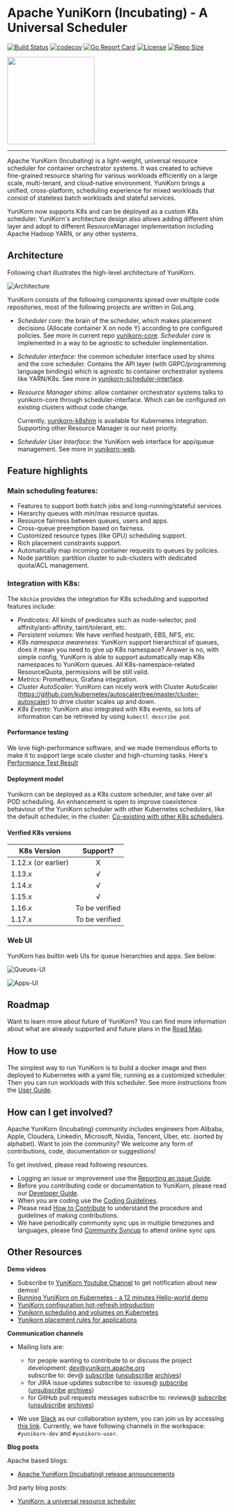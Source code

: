 <!--
 * Licensed to the Apache Software Foundation (ASF) under one
 * or more contributor license agreements.  See the NOTICE file
 * distributed with this work for additional information
 * regarding copyright ownership.  The ASF licenses this file
 * to you under the Apache License, Version 2.0 (the
 * "License"); you may not use this file except in compliance
 * with the License.  You may obtain a copy of the License at
 *
 *     http://www.apache.org/licenses/LICENSE-2.0
 *
 * Unless required by applicable law or agreed to in writing, software
 * distributed under the License is distributed on an "AS IS" BASIS,
 * WITHOUT WARRANTIES OR CONDITIONS OF ANY KIND, either express or implied.
 * See the License for the specific language governing permissions and
 * limitations under the License.
 -->
# Apache YuniKorn (Incubating) - A Universal Scheduler

[![Build Status](https://travis-ci.org/apache/incubator-yunikorn-core.svg?branch=master)](https://travis-ci.org/apache/incubator-yunikorn-core)
[![codecov](https://codecov.io/gh/apache/incubator-yunikorn-core/branch/master/graph/badge.svg)](https://codecov.io/gh/apache/incubator-yunikorn-core)
[![Go Report Card](https://goreportcard.com/badge/github.com/apache/incubator-yunikorn-core)](https://goreportcard.com/report/github.com/apache/incubator-yunikorn-core)
[![License](https://img.shields.io/badge/License-Apache%202.0-blue.svg)](https://opensource.org/licenses/Apache-2.0)
[![Repo Size](https://img.shields.io/github/repo-size/apache/incubator-yunikorn-core)](https://img.shields.io/github/repo-size/apache/incubator-yunikorn-core)

<img src="https://raw.githubusercontent.com/apache/incubator-yunikorn-core/master/docs/images/logo/yunikorn-logo-blue.png" width="200">

----

Apache YuniKorn (Incubating) is a light-weight, universal resource scheduler for container orchestrator systems.
It was created to achieve fine-grained resource sharing for various workloads efficiently on a large scale, multi-tenant,
and cloud-native environment. YuniKorn brings a unified, cross-platform, scheduling experience for mixed workloads that consist
of stateless batch workloads and stateful services. 

YuniKorn now supports K8s and can be deployed as a custom K8s scheduler. YuniKorn's architecture design also allows adding different
shim layer and adopt to different ResourceManager implementation including Apache Hadoop YARN, or any other systems. 

## Architecture

Following chart illustrates the high-level architecture of YuniKorn.

![Architecture](docs/images/architecture.png)

YuniKorn consists of the following components spread over multiple code repositories, most of the following projects are written in GoLang.

- _Scheduler core_: the brain of the scheduler, which makes placement decisions (Allocate container X on node Y)
  according to pre configured policies. See more in current repo [yunikorn-core](https://github.com/apache/incubator-yunikorn-core).
  _Scheduler core_ is implemented in a way to be agnostic to scheduler implementation.
- _Scheduler interface_: the common scheduler interface used by shims and the core scheduler.
  Contains the API layer (with GRPC/programming language bindings) which is agnostic to container orchestrator systems like YARN/K8s.
  See more in [yunikorn-scheduler-interface](https://github.com/apache/incubator-yunikorn-scheduler-interface).
- _Resource Manager shims_: allow container orchestrator systems talks to yunikorn-core through scheduler-interface.
   Which can be configured on existing clusters without code change.
   
   Currently, [yunikorn-k8shim](https://github.com/apache/incubator-yunikorn-k8shim) is available for Kubernetes integration. 
   Supporting other Resource Manager is our next priority.
- _Scheduler User Interface_: the YuniKorn web interface for app/queue management.
   See more in [yunikorn-web](https://github.com/apache/incubator-yunikorn-web).

## Feature highlights

### Main scheduling features:

- Features to support both batch jobs and long-running/stateful services
- Hierarchy queues with min/max resource quotas.
- Resource fairness between queues, users and apps.
- Cross-queue preemption based on fairness.
- Customized resource types (like GPU) scheduling support.
- Rich placement constraints support.
- Automatically map incoming container requests to queues by policies. 
- Node partition: partition cluster to sub-clusters with dedicated quota/ACL management.

### Integration with K8s:

The `k8shim` provides the integration for K8s scheduling and supported features include: 

- _Predicates:_ All kinds of predicates such as node-selector, pod affinity/anti-affinity, taint/tolerant, etc.
- _Persistent volumes:_ We have verified hostpath, EBS, NFS, etc. 
- _K8s namespace awareness:_ YuniKorn support hierarchical of queues, does it mean you need to give up K8s namespace? Answer is no, with simple config, YuniKorn is able to 
 support automatically map K8s namespaces to YuniKorn queues. All K8s-namespace-related ResourceQuota, permissions will be still valid.
- _Metrics:_ Prometheus, Grafana integration.
- _Cluster AutoScaler_: YuniKorn can nicely work with Cluster AutoScaler (https://github.com/kubernetes/autoscaler/tree/master/cluster-autoscaler) to drive cluster scales up and down.
- _K8s Events_: YuniKorn also integrated with K8s events, so lots of information can be retrieved by using `kubectl describe pod`.

#### Performance testing
We love high-performance software, and we made tremendous efforts to make it to support large scale cluster and high-churning tasks. 
Here's [Performance Test Result](docs/evaluate-perf-function-with-Kubemark.md) 

#### Deployment model
Yunikorn can be deployed as a K8s custom scheduler, and take over all POD scheduling. 
An enhancement is open to improve coexistence behaviour of the YuniKorn scheduler with other Kubernetes schedulers,
like the default scheduler, in the cluster: [Co-existing with other K8s schedulers](https://issues.apache.org/jira/browse/YUNIKORN-16). 
 
#### Verified K8s versions 

| K8s Version   | Support?  |
| ------------- |:-------------:|
| 1.12.x (or earlier) | X |
| 1.13.x | √ |
| 1.14.x | √ |
| 1.15.x | √ |
| 1.16.x | To be verified |
| 1.17.x | To be verified |

### Web UI

YuniKorn has builtin web UIs for queue hierarchies and apps. See below: 

![Queues-UI](docs/images/screenshot-queues.png)

![Apps-UI](docs/images/screenshot-apps.png)


## Roadmap

Want to learn more about future of YuniKorn? You can find more information about what are already supported and future plans in the [Road Map](docs/roadmap.md).

## How to use

The simplest way to run YuniKorn is to build a docker image and then deployed to Kubernetes with a yaml file,
running as a customized scheduler. Then you can run workloads with this scheduler.
See more instructions from the [User Guide](./docs/user-guide.md).

## How can I get involved?

Apache YuniKorn (Incubating) community includes engineers from Alibaba, Apple, 
Cloudera, Linkedin, Microsoft, Nvidia, Tencent, Uber, etc. (sorted by alphabet). Want to join the community? 
We welcome any form of contributions, code, documentation or suggestions! 

To get involved, please read following resources.
- Logging an issue or improvement use the [Reporting an issue Guide](docs/reporting-issues.md).
- Before you contributing code or documentation to YuniKorn, please read our [Developer Guide](docs/developer-guide.md).
- When you are coding use the [Coding Guidelines](docs/coding-guidelines.md).
- Please read [How to Contribute](docs/how-to-contribute.md) to understand the procedure and guidelines of making contributions.
- We have periodically community sync ups in multiple timezones and languages, please find [Community Syncup](docs/community-sync-up.md) to attend online sync ups. 

## Other Resources

**Demo videos**

- Subscribe to [YuniKorn Youtube Channel](https://www.youtube.com/channel/UCDSJ2z-lEZcjdK27tTj_hGw) to get notification about new demos!
- [Running YuniKorn on Kubernetes - a 12 minutes Hello-world demo](https://www.youtube.com/watch?v=cCHVFkbHIzo)
- [YuniKorn configuration hot-refresh introduction](https://www.youtube.com/watch?v=3WOaxoPogDY)
- [Yunikorn scheduling and volumes on Kubernetes](https://www.youtube.com/watch?v=XDrjOkMp3k4)
- [Yunikorn placement rules for applications](https://www.youtube.com/watch?v=DfhJLMjaFH0)

**Communication channels**

- Mailing lists are:
  - for people wanting to contribute to or discuss the project development: [dev@yunikorn.apache.org](mailto:dev@yunikorn.apache.org)   
    subscribe to: dev@ [subscribe](mailto:dev-subscribe@yunikorn.apache.org?subject="subscribe%20to%20YuniKorn%20dev%20list") ([unsubscribe](mailto:dev-unsubscribe@yunikorn.apache.org?subject="unsubscribe%20from%20YuniKorn%20dev%20list") [archives](https://lists.apache.org/list.html?dev@yunikorn.apache.org))
  - for JIRA issue updates subscribe to: issues@ [subscribe](mailto:issues-subscribe@yunikorn.apache.org?subject="subscribe%20to%20YuniKorn%20issues%20list") ([unsubscribe](mailto:issues-unsubscribe@yunikorn.apache.org?subject="unsubscribe%20from%20YuniKorn%20issues%20list") [archives](https://lists.apache.org/list.html?issues@yunikorn.apache.org))
  - for GitHub pull requests messages subscribe to: reviews@ [subscribe](mailto:reviews-subscribe@yunikorn.apache.org?subject="subscribe%20to%20YuniKorn%20reviews%20list") ([unsubscribe](mailto:reviews-unsubscribe@yunikorn.apache.org?subject="unsubscribe%20from%20YuniKorn%20reviews%20list") [archives](https://lists.apache.org/list.html?reviews@yunikorn.apache.org))

- We use [Slack](https://slack.com/) as our collaboration system, you can join us by accessing [this link](https://join.slack.com/t/yunikornworkspace/shared_invite/enQtNzAzMjY0OTI4MjYzLTBmMDdkYTAwNDMwNTE3NWVjZWE1OTczMWE4NDI2Yzg3MmEyZjUyYTZlMDE5M2U4ZjZhNmYyNGFmYjY4ZGYyMGE).
Currently, we have following channels in the workspace: `#yunikorn-dev` and `#yunikorn-user`.

**Blog posts**

Apache based blogs:
- [Apache YuniKorn (Incubating) release announcements](https://blogs.apache.org/yunikorn/)

3rd party blog posts:
- [YuniKorn: a universal resource scheduler](https://blog.cloudera.com/blog/2019/07/yunikorn-a-universal-resource-scheduler/)
